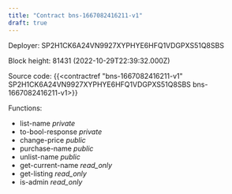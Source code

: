 ```yaml
---
title: "Contract bns-1667082416211-v1"
draft: true
---
```

Deployer: SP2H1CK6A24VN9927XYPHYE6HFQ1VDGPXS51Q8SBS


 



Block height: 81431 (2022-10-29T22:39:32.000Z)

Source code: {{<contractref "bns-1667082416211-v1" SP2H1CK6A24VN9927XYPHYE6HFQ1VDGPXS51Q8SBS bns-1667082416211-v1>}}

Functions:

* list-name _private_
* to-bool-response _private_
* change-price _public_
* purchase-name _public_
* unlist-name _public_
* get-current-name _read_only_
* get-listing _read_only_
* is-admin _read_only_
